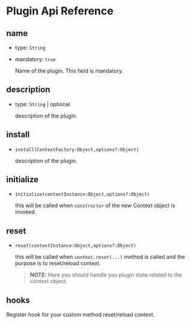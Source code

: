 # Plugin Api Reference

## name

- type: `String`
- mandatory: `true`

  Name of the plugin. This field is mandatory.

## description

- type: `String` | optional

  description of the plugin.

## install

- `install(ContextFactory:Object,options?:Object)`

  description of the plugin.

## initialize

- `initialize(contextInstance:Object,options?:Object)`

  this will be called when `constructor` of the new Context object is invoked.

## reset

- `reset(contextInstance:Object,options?:Object)`

  this will be called when `context.reset(...)` method is called and the purpose is to
  reset/reload context.

  > **NOTE:** Here you should handle you plugin state related to the context object.

## hooks

Register hook for your custom method
reset/reload context.
